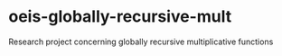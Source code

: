 # oeis-globally-recursive-mult
Research project concerning globally recursive multiplicative functions
